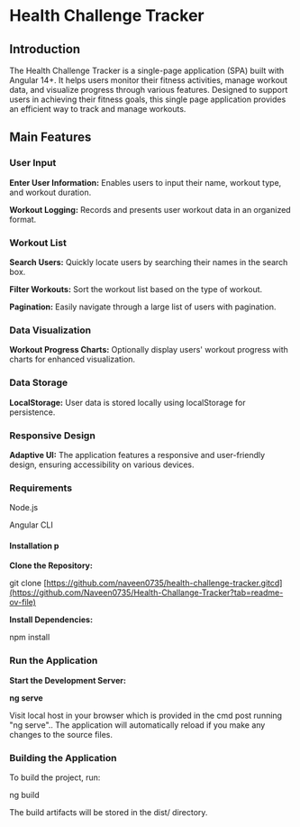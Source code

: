 <h1>Health Challenge Tracker</h1>

<h2>Introduction</h2> <p> The Health Challenge Tracker is a single-page application (SPA) built with Angular 14+. It helps users monitor their fitness activities, manage workout data, and visualize progress through various features. Designed to support users in achieving their fitness goals, this single page application provides an efficient way to track and manage workouts.</p>

<h2>Main Features</h2>

<h3>User Input</h3>

<b>Enter User Information:</b> Enables users to input their name, workout type, and workout duration.

<b>Workout Logging:</b> Records and presents user workout data in an organized format.

<h3>Workout List</h3>

<b>Search Users:</b> Quickly locate users by searching their names in the search box.

<b>Filter Workouts:</b> Sort the workout list based on the type of workout.

<b>Pagination:</b> Easily navigate through a large list of users with pagination.

<h3>Data Visualization</h3>

<b>Workout Progress Charts:</b> Optionally display users' workout progress with charts for enhanced visualization.

<h3>Data Storage</h3>

<b>LocalStorage:</b> User data is stored locally using localStorage for persistence.

<h3>Responsive Design</h3>

<b>Adaptive UI:</b> The application features a responsive and user-friendly design, ensuring accessibility on various devices.

<h3>Requirements</h3>

Node.js

Angular CLI

<h4>Installation p</h4>

<b>Clone the Repository:</b> <p> git clone [https://github.com/naveen0735/health-challenge-tracker.gitcd](https://github.com/Naveen0735/Health-Challange-Tracker?tab=readme-ov-file) </p>

<b>Install Dependencies:</b> <p> npm install </p>

<h3>Run the Application</h3>

<b>Start the Development Server:</b> <p><b> ng serve</b><br>

Visit local host in your browser which is provided in the cmd post running "ng serve".. The application will automatically reload if you make any changes to the source files.</p>



<h3>Building the Application</h3> <p> To build the project, run:

ng build

The build artifacts will be stored in the dist/ directory.</p>
